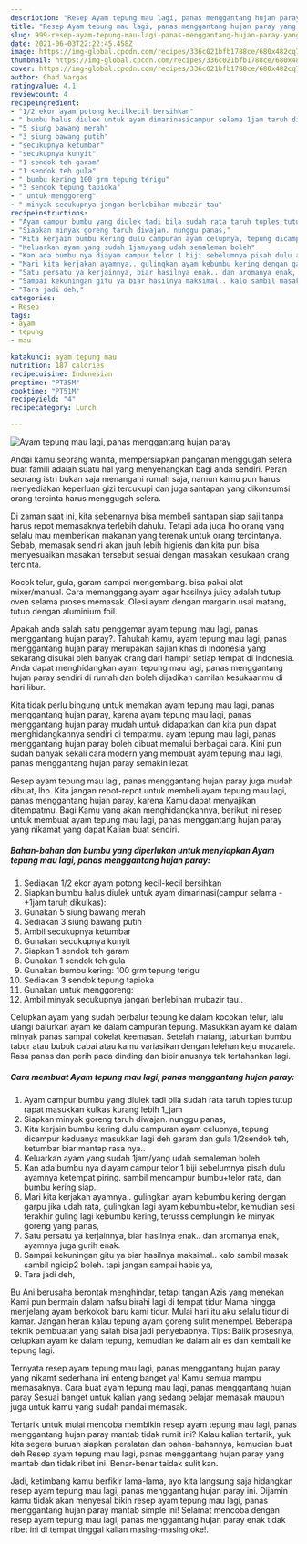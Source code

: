 ```yaml
---
description: "Resep Ayam tepung mau lagi, panas menggantang hujan paray yang enak Untuk Jualan"
title: "Resep Ayam tepung mau lagi, panas menggantang hujan paray yang enak Untuk Jualan"
slug: 999-resep-ayam-tepung-mau-lagi-panas-menggantang-hujan-paray-yang-enak-untuk-jualan
date: 2021-06-03T22:22:45.458Z
image: https://img-global.cpcdn.com/recipes/336c021bfb1788ce/680x482cq70/ayam-tepung-mau-lagi-panas-menggantang-hujan-paray-foto-resep-utama.jpg
thumbnail: https://img-global.cpcdn.com/recipes/336c021bfb1788ce/680x482cq70/ayam-tepung-mau-lagi-panas-menggantang-hujan-paray-foto-resep-utama.jpg
cover: https://img-global.cpcdn.com/recipes/336c021bfb1788ce/680x482cq70/ayam-tepung-mau-lagi-panas-menggantang-hujan-paray-foto-resep-utama.jpg
author: Chad Vargas
ratingvalue: 4.1
reviewcount: 4
recipeingredient:
- "1/2 ekor ayam potong kecilkecil bersihkan"
- " bumbu halus diulek untuk ayam dimarinasicampur selama 1jam taruh dikulkas"
- "5 siung bawang merah"
- "3 siung bawang putih"
- "secukupnya ketumbar"
- "secukupnya kunyit"
- "1 sendok teh garam"
- "1 sendok teh gula"
- " bumbu kering 100 grm tepung terigu"
- "3 sendok tepung tapioka"
- " untuk menggoreng"
- " minyak secukupnya jangan berlebihan mubazir tau"
recipeinstructions:
- "Ayam campur bumbu yang diulek tadi bila sudah rata taruh toples tutup rapat masukkan kulkas kurang lebih 1_jam"
- "Siapkan minyak goreng taruh diwajan. nunggu panas,"
- "Kita kerjain bumbu kering dulu campuran ayam celupnya, tepung dicampur keduanya masukkan lagi deh garam dan gula 1/2sendok teh, ketumbar biar mantap rasa nya.."
- "Keluarkan ayam yang sudah 1jam/yang udah semaleman boleh"
- "Kan ada bumbu nya diayam campur telor 1 biji sebelumnya pisah dulu ayamnya ketempat piring. sambil mencampur bumbu+telor rata, dan bumbu kering siap.."
- "Mari kita kerjakan ayamnya.. gulingkan ayam kebumbu kering dengan garpu jika udah rata, gulingkan lagi ayam kebumbu+telor, kemudian sesi terakhir guling lagi kebumbu kering, terusss cemplungin ke minyak goreng yang panas,"
- "Satu persatu ya kerjainnya, biar hasilnya enak.. dan aromanya enak, ayamnya juga gurih enak."
- "Sampai kekuningan gitu ya biar hasilnya maksimal.. kalo sambil masak sambil ngicip2 boleh. tapi jangan sampai habis ya,"
- "Tara jadi deh,"
categories:
- Resep
tags:
- ayam
- tepung
- mau

katakunci: ayam tepung mau 
nutrition: 187 calories
recipecuisine: Indonesian
preptime: "PT35M"
cooktime: "PT51M"
recipeyield: "4"
recipecategory: Lunch

---
```



![Ayam tepung mau lagi, panas menggantang hujan paray](https://img-global.cpcdn.com/recipes/336c021bfb1788ce/680x482cq70/ayam-tepung-mau-lagi-panas-menggantang-hujan-paray-foto-resep-utama.jpg)

Andai kamu seorang wanita, mempersiapkan panganan menggugah selera buat famili adalah suatu hal yang menyenangkan bagi anda sendiri. Peran seorang istri bukan saja menangani rumah saja, namun kamu pun harus menyediakan keperluan gizi tercukupi dan juga santapan yang dikonsumsi orang tercinta harus menggugah selera.

Di zaman  saat ini, kita sebenarnya bisa membeli santapan siap saji tanpa harus repot memasaknya terlebih dahulu. Tetapi ada juga lho orang yang selalu mau memberikan makanan yang terenak untuk orang tercintanya. Sebab, memasak sendiri akan jauh lebih higienis dan kita pun bisa menyesuaikan masakan tersebut sesuai dengan masakan kesukaan orang tercinta. 

Kocok telur, gula, garam sampai mengembang. bisa pakai alat mixer/manual. Cara memanggang ayam agar hasilnya juicy adalah tutup oven selama proses memasak. Olesi ayam dengan margarin usai matang, tutup dengan aluminium foil.

Apakah anda salah satu penggemar ayam tepung mau lagi, panas menggantang hujan paray?. Tahukah kamu, ayam tepung mau lagi, panas menggantang hujan paray merupakan sajian khas di Indonesia yang sekarang disukai oleh banyak orang dari hampir setiap tempat di Indonesia. Anda dapat menghidangkan ayam tepung mau lagi, panas menggantang hujan paray sendiri di rumah dan boleh dijadikan camilan kesukaanmu di hari libur.

Kita tidak perlu bingung untuk memakan ayam tepung mau lagi, panas menggantang hujan paray, karena ayam tepung mau lagi, panas menggantang hujan paray mudah untuk didapatkan dan kita pun dapat menghidangkannya sendiri di tempatmu. ayam tepung mau lagi, panas menggantang hujan paray boleh dibuat memalui berbagai cara. Kini pun sudah banyak sekali cara modern yang membuat ayam tepung mau lagi, panas menggantang hujan paray semakin lezat.

Resep ayam tepung mau lagi, panas menggantang hujan paray juga mudah dibuat, lho. Kita jangan repot-repot untuk membeli ayam tepung mau lagi, panas menggantang hujan paray, karena Kamu dapat menyajikan ditempatmu. Bagi Kamu yang akan menghidangkannya, berikut ini resep untuk membuat ayam tepung mau lagi, panas menggantang hujan paray yang nikamat yang dapat Kalian buat sendiri.

<!--inarticleads1-->

##### Bahan-bahan dan bumbu yang diperlukan untuk menyiapkan Ayam tepung mau lagi, panas menggantang hujan paray:

1. Sediakan 1/2 ekor ayam potong kecil-kecil bersihkan
1. Siapkan  bumbu halus diulek untuk ayam dimarinasi(campur selama -+1jam taruh dikulkas):
1. Gunakan 5 siung bawang merah
1. Sediakan 3 siung bawang putih
1. Ambil secukupnya ketumbar
1. Gunakan secukupnya kunyit
1. Siapkan 1 sendok teh garam
1. Gunakan 1 sendok teh gula
1. Gunakan  bumbu kering: 100 grm tepung terigu
1. Sediakan 3 sendok tepung tapioka
1. Gunakan  untuk menggoreng:
1. Ambil  minyak secukupnya jangan berlebihan mubazir tau..


Celupkan ayam yang sudah berbalur tepung ke dalam kocokan telur, lalu ulangi balurkan ayam ke dalam campuran tepung. Masukkan ayam ke dalam minyak panas sampai cokelat keemasan. Setelah matang, taburkan bumbu tabur atau bubuk cabai atau kamu variasikan dengan lelehan keju mozarela. Rasa panas dan perih pada dinding dan bibir anusnya tak tertahankan lagi. 

<!--inarticleads2-->

##### Cara membuat Ayam tepung mau lagi, panas menggantang hujan paray:

1. Ayam campur bumbu yang diulek tadi bila sudah rata taruh toples tutup rapat masukkan kulkas kurang lebih 1_jam
1. Siapkan minyak goreng taruh diwajan. nunggu panas,
1. Kita kerjain bumbu kering dulu campuran ayam celupnya, tepung dicampur keduanya masukkan lagi deh garam dan gula 1/2sendok teh, ketumbar biar mantap rasa nya..
1. Keluarkan ayam yang sudah 1jam/yang udah semaleman boleh
1. Kan ada bumbu nya diayam campur telor 1 biji sebelumnya pisah dulu ayamnya ketempat piring. sambil mencampur bumbu+telor rata, dan bumbu kering siap..
1. Mari kita kerjakan ayamnya.. gulingkan ayam kebumbu kering dengan garpu jika udah rata, gulingkan lagi ayam kebumbu+telor, kemudian sesi terakhir guling lagi kebumbu kering, terusss cemplungin ke minyak goreng yang panas,
1. Satu persatu ya kerjainnya, biar hasilnya enak.. dan aromanya enak, ayamnya juga gurih enak.
1. Sampai kekuningan gitu ya biar hasilnya maksimal.. kalo sambil masak sambil ngicip2 boleh. tapi jangan sampai habis ya,
1. Tara jadi deh,


Bu Ani berusaha berontak menghindar, tetapi tangan Azis yang menekan Kami pun bermain dalam nafsu birahi lagi di tempat tidur Mama hingga menjelang ayam berkokok baru kami tidur. Mulai hari itu aku selalu tidur di kamar. Jangan heran kalau tepung ayam goreng sulit menempel. Beberapa teknik pembuatan yang salah bisa jadi penyebabnya. Tips: Balik prosesnya, celupkan ayam ke dalam tepung, kemudian ke dalam air es dan kembali ke tepung lagi. 

Ternyata resep ayam tepung mau lagi, panas menggantang hujan paray yang nikamt sederhana ini enteng banget ya! Kamu semua mampu memasaknya. Cara buat ayam tepung mau lagi, panas menggantang hujan paray Sesuai banget untuk kalian yang sedang belajar memasak maupun juga untuk kamu yang sudah pandai memasak.

Tertarik untuk mulai mencoba membikin resep ayam tepung mau lagi, panas menggantang hujan paray mantab tidak rumit ini? Kalau kalian tertarik, yuk kita segera buruan siapkan peralatan dan bahan-bahannya, kemudian buat deh Resep ayam tepung mau lagi, panas menggantang hujan paray yang mantab dan tidak ribet ini. Benar-benar taidak sulit kan. 

Jadi, ketimbang kamu berfikir lama-lama, ayo kita langsung saja hidangkan resep ayam tepung mau lagi, panas menggantang hujan paray ini. Dijamin kamu tiidak akan menyesal bikin resep ayam tepung mau lagi, panas menggantang hujan paray mantab simple ini! Selamat mencoba dengan resep ayam tepung mau lagi, panas menggantang hujan paray enak tidak ribet ini di tempat tinggal kalian masing-masing,oke!.

